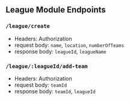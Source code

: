 ## League Module Endpoints


### `/league/create`

* Headers: Authorization
* request body: `name`, `location`, `numberOfTeams`
* response body: `leagueId`, `leagueName`


### `/league/:leagueId/add-team`

* Headers: Authorization
* request body: `teamId`
* response body: `teamId`, `leagueId`